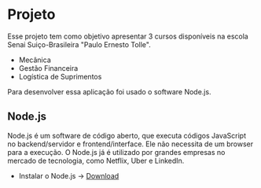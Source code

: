 # **Projeto**
Esse projeto tem como objetivo apresentar 3 cursos disponíveis na escola Senai Suiço-Brasileira "Paulo Ernesto Tolle". 
* Mecânica 
* Gestão Financeira 
* Logística de Suprimentos

Para desenvolver essa aplicação foi usado o software Node.js.

## Node.js
Node.js é um software de código aberto, que executa códigos JavaScript no backend/servidor e frontend/interface. Ele não necessita de um browser para a execução.
O Node.js já é utilizado por grandes empresas no mercado de tecnologia, como Netflix, Uber e LinkedIn.

* Instalar o Node.js -> [Download](https://nodejs.org/en/download/)




